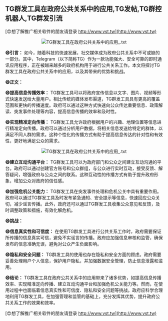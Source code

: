 ## **TG群发工具在政府公共关系中的应用,TG发帖,TG群控机器人,TG群发引流**

[😍想了解推广相关软件的朋友请登录 http://www.vst.tw](http://www.vst.tw)

 <center><img src="https://vst.tw/MP4/tuiguang/png/1.png" alt="TG群发工具在政府公共关系中的应用_.txt"></center>

**😄引言：**
如今，随着科技的快速发展，社交媒体成为政府公共关系中不可或缺的一部分。其中，Telegram（以下简称TG）作为一款功能强大、安全可靠的即时通讯应用程序，正在被越来越多的政府机构用于进行公共关系工作。本文将探讨TG群发工具在政府公共关系中的应用，以及其带来的优势和挑战。

**😄正文：**

**😄提高信息传播效率：**
TG群发工具可以将政府宣传信息以文字、图片、视频等形式快速发送给大量用户。相比传统的媒体发布渠道，TG群发工具具有更高的覆盖范围和更快的传播速度。政府可以通过这种方式快速向公众传达重要信息、政策解读、突发事件处理等内容，提高信息传播的效率和及时性。

**😄实现精准定向传播：**
TG群发工具允许政府根据用户的兴趣、地理位置等信息进行精准定向传播。政府可以通过分析用户数据，将相关信息发送给特定的群体，以满足不同人群的需求。这种个性化的传播方式有助于提高信息传达的针对性和有效性，更好地满足公众的需求。

 <center><img src="https://vst.tw/MP4/tuiguang/png/7.png" alt="TG群发工具在政府公共关系中的应用_.txt"></center>

**😄建立互动沟通平台：**
TG群发工具可以为政府部门和公众之间建立互动沟通的平台。政府可以通过创建官方账号和公众群组，与公众进行实时互动，接受反馈、解答疑问，增强政府与公众之间的联系。这种互动性的传播方式有助于提升政府形象，增加公众对政府的信任感。

**😄加强危机公关能力：**
TG群发工具在突发事件处理和危机公关中具有重要作用。政府可以通过TG群发工具及时发布紧急通知、安全提示等信息，快速回应公众关切，减少谣言传播。此外，政府还可以通过TG群发工具收集公众意见和反馈，及时调整政策和措施，有效化解危机。

**😄挑战：**

**😄信息真实性和可信度：**
在使用TG群发工具进行公共关系工作时，政府需要保证所传播的信息真实可信，避免不实谣言的传播。政府应加强信息审核和监管，确保发布的信息准确无误，避免对公众产生负面影响。

**😄隐私和安全问题：**
TG群发工具的使用也存在隐私和安全方面的顾虑。政府需要妥善处理用户个人信息，保护用户隐私，并加强数据安全管理，防止信息泄露和滥用。

**😄结论：**
TG群发工具在政府公共关系中的应用带来了诸多优势，如提高信息传播效率、实现精准定向传播、建立互动沟通平台和加强危机公关能力等。然而，在使用过程中也面临着信息真实性和可信度、隐私和安全问题等挑战。政府应科学合理地利用TG群发工具，在加强管理和监管的基础上，充分发挥其优势，提升政府公共关系工作的效果和效率。

[😍想了解推广相关软件的朋友请登录 http://www.vst.tw](http://www.vst.tw)



